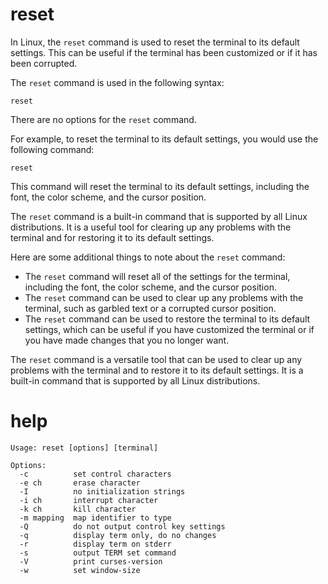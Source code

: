 # reset

In Linux, the `reset` command is used to reset the terminal to its default settings. This can be useful if the terminal has been customized or if it has been corrupted.

The `reset` command is used in the following syntax:

```
reset
```

There are no options for the `reset` command.

For example, to reset the terminal to its default settings, you would use the following command:

```
reset
```

This command will reset the terminal to its default settings, including the font, the color scheme, and the cursor position.

The `reset` command is a built-in command that is supported by all Linux distributions. It is a useful tool for clearing up any problems with the terminal and for restoring it to its default settings.

Here are some additional things to note about the `reset` command:

* The `reset` command will reset all of the settings for the terminal, including the font, the color scheme, and the cursor position.
* The `reset` command can be used to clear up any problems with the terminal, such as garbled text or a corrupted cursor position.
* The `reset` command can be used to restore the terminal to its default settings, which can be useful if you have customized the terminal or if you have made changes that you no longer want.

The `reset` command is a versatile tool that can be used to clear up any problems with the terminal and to restore it to its default settings. It is a built-in command that is supported by all Linux distributions.



# help 

```
Usage: reset [options] [terminal]

Options:
  -c          set control characters
  -e ch       erase character
  -I          no initialization strings
  -i ch       interrupt character
  -k ch       kill character
  -m mapping  map identifier to type
  -Q          do not output control key settings
  -q          display term only, do no changes
  -r          display term on stderr
  -s          output TERM set command
  -V          print curses-version
  -w          set window-size

```
